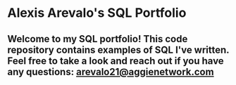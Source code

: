 # Alexis Arevalo's SQL Portfolio
## Welcome to my SQL portfolio! This code repository contains examples of SQL I've written. Feel free to take a look and reach out if you have any questions: arevalo21@aggienetwork.com
